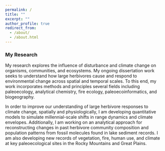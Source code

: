 ```yaml
---
permalink: /
title: ""
excerpt: ""
author_profile: true
redirect_from: 
  - /about/
  - /about.html
---
```

### My Research

My research explores the influence of disturbance and climate change on organisms, communities, and ecosystems. My ongoing dissertation work seeks to understand how large herbivores cause and respond to environmental change across spatial and temporal scales. To this end, my work incorporates methods and principles several fields including paleoecology, analytical chemistry, fire ecology, paleoecoinformatics, and biogeography. 

In order to improve our understanding of large herbivore responses to climate change, spatially and physiologically, I am developing quantitative models to simulate millennial-scale shifts in range dynamics and climate envelopes. Additionally, I am working on an analytical approach for reconstructing changes in past herbivore community composition and population patterns from fossil molecules found in lake sediment records. I am also developing new records of vegetation, fire, human use, and climate at key paleoecological sites in the Rocky Mountains and Great Plains.